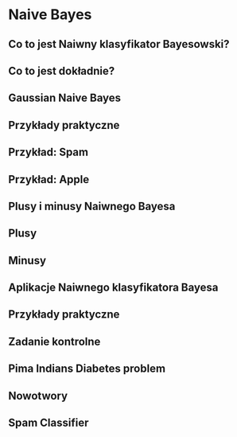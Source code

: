 

Naive Bayes
===========

Co to jest Naiwny klasyfikator Bayesowski?
------------------------------------------

Co to jest dokładnie?
---------------------

Gaussian Naive Bayes
--------------------

Przykłady praktyczne
--------------------

Przykład: Spam
--------------

Przykład: Apple
---------------

Plusy i minusy Naiwnego Bayesa
------------------------------

Plusy
-----

Minusy
------

Aplikacje Naiwnego klasyfikatora Bayesa
---------------------------------------

Przykłady praktyczne
--------------------

Zadanie kontrolne
-----------------

Pima Indians Diabetes problem
-----------------------------

Nowotwory
---------

Spam Classifier
---------------


